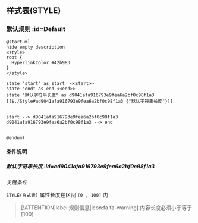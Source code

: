 ## 样式表(STYLE) <!-- {docsify-ignore-all} -->

   

### 默认规则 :id=Default

```plantuml
@startuml
hide empty description
<style>
root {
  HyperlinkColor #42b983
}
</style>

state "start" as start  <<start>>
state "end" as end <<end>>
state "默认字符串长度" as d9041afa916793e9fea6a2bf0c98f1a3 [[$./Style#ad9041afa916793e9fea6a2bf0c98f1a3 {"默认字符串长度"}]]


start --> d9041afa916793e9fea6a2bf0c98f1a3 
d9041afa916793e9fea6a2bf0c98f1a3 --> end 


@enduml
```

#### 条件说明

##### 默认字符串长度 :id=ad9041afa916793e9fea6a2bf0c98f1a3


*关键条件*


`STYLE(样式表)` 属性长度在区间 `(0 , 100]` 内

> [!ATTENTION|label:规则信息|icon:fa fa-warning]
> 内容长度必须小于等于[100]







